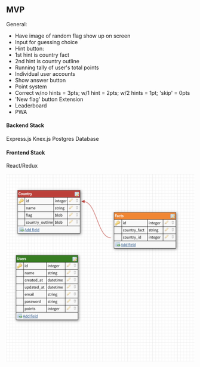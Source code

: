 ## MVP

General:
* Have image of random flag show up on screen
* Input for guessing choice
* Hint button:
* 1st hint is country fact
* 2nd hint is country outline
* Running tally of user's total points
* Individual user accounts
* Show answer button
* Point system
* Correct w/no hints = 3pts; w/1 hint = 2pts; w/2 hints = 1pt; 'skip' = 0pts
* 'New flag' button
Extension
* Leaderboard
* PWA

#### Backend Stack
Express.js
Knex.js
Postgres Database

#### Frontend Stack
React/Redux

<img src='images/schema.png' alt='Schema' width='700' >
